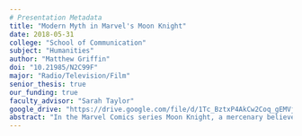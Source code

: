 ```yaml
---
# Presentation Metadata
title: "Modern Myth in Marvel's Moon Knight"
date: 2018-05-31
college: "School of Communication"
subject: "Humanities"
author: "Matthew Griffin"
doi: "10.21985/N2C99F"
major: "Radio/Television/Film"
senior_thesis: true
our_funding: true
faculty_advisor: "Sarah Taylor"
google_drive: "https://drive.google.com/file/d/1Tc_BztxP4AkCw2Coq_gEMVjvJRCwHMKF/preview"
abstract: "In the Marvel Comics series Moon Knight, a mercenary believes an ancient Egyptian deity has brought him back from the dead so he can become the eponymous superhero. However, the mercenary’s symptoms of schizophrenia suggest he is instead simply suffering from a psychological break. From 1975-1999, Moon Knight stories used this psychological-religious tension to explore the significance of mythology and religion in modern society. For my research, I examined the way Moon Knight stories represent these religious themes relative to the work of religious scholars such as Mircea Eliade, who claimed that we live in a completely rational, post-mythic society. I also interviewed character co-creator and series writer Doug Moench, whose personal experiences with the supernatural influenced his writing of the character. Through my research I found that Moench’s Moon Knight stories argue that mythology and religion are alive and well in today’s society, though they may appear in less traditional forms. This project ultimately supports contemporary research that claims seemingly secular popular culture in fact serves as a modern form of religious expression."
---
```

